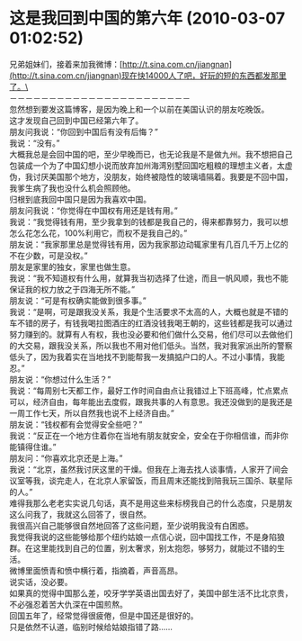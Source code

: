 # 这是我回到中国的第六年 (2010-03-07 01:02:52)

兄弟姐妹们，接着来加我微博：[http://t.sina.com.cn/jiangnan](http://t.sina.com.cn/jiangnan)现在快14000人了吧，好玩的短的东西都发那里了。\
\
－－－－－－－－－－－－－－－－－－－－－－－\
忽然想到要发这篇博客，是因为晚上和一个以前在美国认识的朋友吃晚饭。\
这才发现自己回到中国已经第六年了。\
朋友问我说：“你回到中国后有没有后悔？”\
我说：“没有。”\
大概我总是会回中国的吧，至少早晚而已，也无论我是不是做九州。我不想把自己包装成一个为了中国幻想小说而放弃加州海湾别墅回国吃粗粮的理想主义者，太虚伪，我讨厌美国那个地方，没朋友，始终被隐性的玻璃墙隔着。我要是不回中国，我爹生病了我也没什么机会照顾他。\
归根到底我回中国只是因为我喜欢中国。\
朋友问我说：“你觉得在中国权有用还是钱有用。”\
我说：“我觉得钱有用，至少我拿到的钱都是我自己的，得来都靠努力，我可以想怎么花怎么花，100%利用它，而权不是我自己的。”\
朋友说：“我家那里总是觉得钱有用，因为我家那边动辄家里有几百几千万上亿的不在少数，可是没权。”\
朋友是家里的独女，家里也做生意。\
我说：“我不知道权有什么用，就算我当初选择了仕途，而且一帆风顺，我也不能保证我的权力放之于四海无所不能。”\
朋友说：“可是有权确实能做到很多事。”\
我说：“是啊，可是跟我没关系，我是个生活要求不太高的人，大概也就是不错的车不错的房子，有钱我喝拉图酒庄的红酒没钱我喝王朝的，这些钱都是我可以通过努力赚到的。就算有人有权，我也没必要和他们做什么交易，他们尽可以去做他们的大交易，跟我没关系，所以我也不用对他们低头。当然，我对我家派出所的警察低头了，因为我着实在当地找不到能帮我一发搞掂户口的人。不过小事情，我能忍。”\
朋友说：“你想过什么生活？”\
我说：“每周别七天都工作，最好工作时间自由点让我错过上下班高峰，忙点累点可以，经济自由，每年能出去度假，跟我共事的人有意思。我还没做到的是我还是一周工作七天，所以自然我也说不上经济自由。”\
朋友说：“钱权都有会觉得安全些吧？”\
我说：“反正在一个地方住着你在当地有朋友就安全，安全在于你相信谁，而非你能镇得住谁。”\
朋友问：“你喜欢北京还是上海。”\
我说：“北京，虽然我讨厌这里的干燥。但我在上海去找人谈事情，人家开了间会议室等我，谈完走人，在北京人家留饭，而且周末还能找到陪我玩三国杀、联星际的人。”\
难得我那么老老实实说几句话，真不是用这些来标榜我自己的什么态度，只是朋友这么问我了，我就这么回答了，很自然。\
我很高兴自己能够很自然地回答了这些问题，至少说明我没有白困惑。\
我觉得我说的这些能够给那个纽约姑娘一点信心说，回中国找工作，不是身陷狼群。在这里能找到自己的位置，别太奢求，别太抱怨，够努力，就能过不错的生活。\
微博里面愤青和愤中横行着，指摘着，声音高昂。\
说实话，没必要。\
如果真的觉得中国那么差，咬牙学学英语出国去好了，美国中部生活不比北京贵，不必强忍着苦大仇深在中国煎熬。\
回国五年了，经常觉得很疲倦，但是中国还是很好的。\
只是依然不认道，临别时候给姑娘指错了路……
